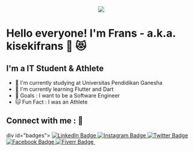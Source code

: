 <div id="header" align="center">
  <img src="https://media.giphy.com/media/2pRvxFLswiHw6Qcmhk/giphy.gif"/>
</div>




# Hello everyone! I'm Frans - a.k.a. kisekifrans 👋 :heart_eyes_cat:


## I'm a IT Student & Athlete

- :rabbit: I'm currently studying at Universitas Pendidikan Ganesha 
- :pig_nose: I'm currently learning Flutter and Dart 
- :octopus: Goals : I want to be a Software Engineer
- :cat: Fun Fact : I was an Athlete 

## Connect with me : :ocean:

div id="badges">
  <a href="https://www.linkedin.com/in/agisnafransisco/">
    <img src="https://img.shields.io/badge/LinkedIn-blue?style=for-the-badge&logo=linkedin&logoColor=white" alt="LinkedIn Badge"/>
  </a>
  <a href="instagram.com/agisnafransisco">
    <img src="https://img.shields.io/badge/Instagram-E4405F?style=for-the-badge&logo=instagram&logoColor=white" alt="Instagram Badge"/>
  </a>
  <a href="twitter.com/agisnafransisco">
    <img src="https://img.shields.io/badge/Twitter-blue?style=for-the-badge&logo=twitter&logoColor=white" alt="Twitter Badge"/>
  </a>
  <a href="https://www.facebook.com/kisekifrans/">
    <img src="https://img.shields.io/badge/Facebook-1877F2?style=for-the-badge&logo=facebook&logoColor=white" alt="Facebook Badge"/>
  </a>
  <a href="https://www.fiverr.com/putuagisna">
    <img src="https://img.shields.io/badge/fiverr-1DBF73?style=for-the-badge&logo=fiverr&logoColor=white" alt="Fiverr Badge"/>
  </a>
  <a href="">
    <img src="" alt=""/> 
  </a>
</div>
 

